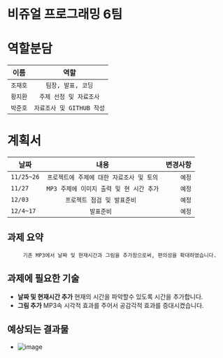 # 비쥬얼 프로그래밍 **6팀**



**역할분담**
==============
| 이름 | 역할 |
|---|:---:|
| `조재호` | `팀장, 발표, 코딩` | 
| `황지환` | `주제 선정 및 자료조사` | 
| `박준호` | `자료조사 및 GITHUB 작성` | 

**계획서**
===========

| 날짜 | 내용 | 변경사항 |
|---|:---:|---:|
| `11/25~26` | `프로젝트에 주제에 대한 자료조사 및 토의` | `예정` |
| `11/27` | `MP3 주제에 이미지 출력 및 현 시간 추가` | `예정` |
| `12/03` | `프로젝트 점검 및 발표준비 ` | `예정` |
| `12/4~17` | `발표준비 ` | `예정` |

## 과제 요약
         기존 MP3에서 날짜 및 현재시간과 그림을 추가함으로써, 편의성을 확대하였습니다.
## 과제에 필요한 기술
- **날짜 및 현재시간 추가** 
         현재의 시간을 파악할수 있도록 시간을 추가합니다.
- **그림 추가**
         MP3속 시각적 효과를 주어서 공감각적 효과를 증대시켰습니다.
      
## 예상되는 결과물
- ![image](https://user-images.githubusercontent.com/54825917/70104156-828b1780-1680-11ea-8b6f-57651911bb78.png)
